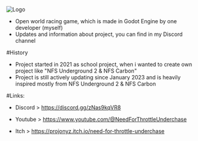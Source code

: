 ![Logo](/shots/gamelogo.png)

- Open world racing game, which is made in Godot Engine by one developer (myself)
- Updates and information about project, you can find in my Discord channel

#History
- Project started in 2021 as school project, when i wanted to create own project like "NFS Underground 2 & NFS Carbon"
- Project is still actively updating since January 2023 and is heavily inspired mostly from NFS Underground 2 & NFS Carbon


#Links:
- Discord > https://discord.gg/zNas9kqVR8

- Youtube > https://www.youtube.com/@NeedForThrottleUnderchase

- Itch > https://projonyz.itch.io/need-for-throttle-underchase
